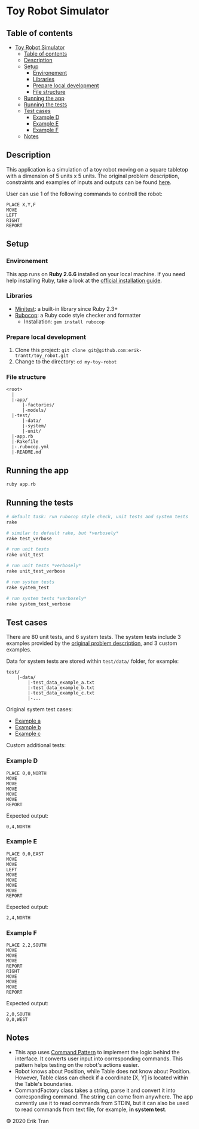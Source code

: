 # Toy Robot Simulator

## Table of contents

- [Toy Robot Simulator](#toy-robot-simulator)
  - [Table of contents](#table-of-contents)
  - [Description](#description)
  - [Setup](#setup)
    - [Environement](#environement)
    - [Libraries](#libraries)
    - [Prepare local development](#prepare-local-development)
    - [File structure](#file-structure)
  - [Running the app](#running-the-app)
  - [Running the tests](#running-the-tests)
  - [Test cases](#test-cases)
    - [Example D](#example-d)
    - [Example E](#example-e)
    - [Example F](#example-f)
  - [Notes](#notes)

## Description

This application is a simulation of a toy robot moving on a square tabletop with a dimension of 5 units x 5 units. The original problem description, constraints and examples of inputs and outputs can be found [here](./PROBLEM.md).

User can use 1 of the following commands to controll the robot:

```text
PLACE X,Y,F
MOVE
LEFT
RIGHT
REPORT
```

## Setup

### Environement

This app runs on **Ruby 2.6.6** installed on your local machine. If you need help installing Ruby, take a look at the [official installation guide](https://www.ruby-lang.org/en/documentation/installation/).

### Libraries

- [Minitest](https://github.com/seattlerb/minitest): a built-in library since Ruby 2.3+
- [Rubocop](https://rubocop.org/): a Ruby code style checker and formatter
  - Installation: `gem install rubocop`
  
### Prepare local development

1. Clone this project: `git clone git@github.com:erik-trantt/toy_robot.git`
2. Change to the directory: `cd my-toy-robot`

### File structure

```text
<root>
  |
  |-app/
      |-factories/
      |-models/
  |-test/
      |-data/
      |-system/
      |-unit/
  |-app.rb
  |-Rakefile
  |-.rubocop.yml
  |-README.md
```

## Running the app

```bash
ruby app.rb
```

## Running the tests

```bash
# default task: run rubocop style check, unit tests and system tests
rake

# similar to default rake, but *verbosely*
rake test_verbose

# run unit tests
rake unit_test

# run unit tests *verbosely*
rake unit_test_verbose

# run system tests
rake system_test

# run system tests *verbosely*
rake system_test_verbose
```

## Test cases

There are 80 unit tests, and 6 system tests. The system tests include 3 examples provided by the [original problem description](./PROBLEM.md), and 3 custom examples.

Data for system tests are stored within `test/data/` folder, for example:

```text
test/
    |-data/
        |-test_data_example_a.txt
        |-test_data_example_b.txt
        |-test_data_example_c.txt
        |-...
```

Original system test cases:

- [Example a](./PROBLEM.md#example-a)
- [Example b](./PROBLEM.md#example-b)
- [Example c](./PROBLEM.md#example-c)

Custom additional tests:

### Example D

```text
PLACE 0,0,NORTH
MOVE
MOVE
MOVE
MOVE
MOVE
REPORT
```

Expected output:

```text
0,4,NORTH
```

### Example E

```text
PLACE 0,0,EAST
MOVE
MOVE
LEFT
MOVE
MOVE
MOVE
MOVE
REPORT
```

Expected output:

```text
2,4,NORTH
```

### Example F

```text
PLACE 2,2,SOUTH
MOVE
MOVE
MOVE
REPORT
RIGHT
MOVE
MOVE
MOVE
REPORT
```

Expected output:

```text
2,0,SOUTH
0,0,WEST
```

## Notes

- This app uses [Command Pattern](https://refactoring.guru/design-patterns/command) to implement the logic behind the interface. It converts user input into corresponding commands. This pattern helps testing on the robot's actions easier.
- Robot knows about Position, while Table does not know about Position. However, Table class can check if a coordinate [X, Y] is located within the Table's boundaries.
- CommandFactory class takes a string, parse it and convert it into corresponding command. The string can come from anywhere. The app currently use it to read commands from STDIN, but it can also be used to read commands from text file, for example, **in system test**.

&copy; 2020 Erik Tran
